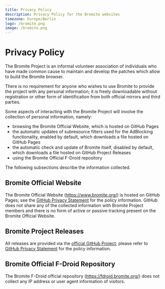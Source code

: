 ```yaml
---
title: Privacy Policy
description: Privacy Policy for the Bromite websites
timezone: Europe/Berlin
logo: /bromite.png
image: /bromite.png
---
```

# Privacy Policy

The Bromite Project is an informal volunteer association of individuals who have made common cause to maintain and develop the patches
which allow to build the Bromite browser.

There is no requirement for anyone who wishes to use Bromite to provide the project with any personal information; it is freely downloadable without registration or other form of identification from both official mirrors and third parties.

Some aspects of interacting with the Bromite Project will involve the collection of personal information, namely:
* browsing the Bromite Official Website, which is hosted on GitHub Pages
* the automatic updates of subresource filters used for the AdBlocking functionality, enabled by default, which downloads a file hosted on GitHub Pages
* the automatic check and update of Bromite itself, disabled by default, which downloads a file hosted on GitHub Project Releases
* using the Bromite Official F-Droid repository

The following subsections describe the information collected.

## Bromite Official Website

The Bromite Official Website (https://www.bromite.org/) is hosted on GitHub Pages; see the [GitHub Privacy Statement](https://docs.github.com/en/github/site-policy/github-privacy-statement#github-pages) for the policy information.
GitHub does not share any of the collected information with Bromite Project members and there is no form of active or passive tracking present on the Bromite Official Website.

## Bromite Project Releases

All releases are provided via the [official GitHub Project](https://github.com/bromite/bromite/releases); please refer to [GitHub Privacy Statement](https://docs.github.com/en/github/site-policy/github-privacy-statement) for the policy information.

## Bromite Official F-Droid Repository

The Bromite F-Droid official repository (https://fdroid.bromite.org/) does not collect any IP address or user agent information of visitors.
